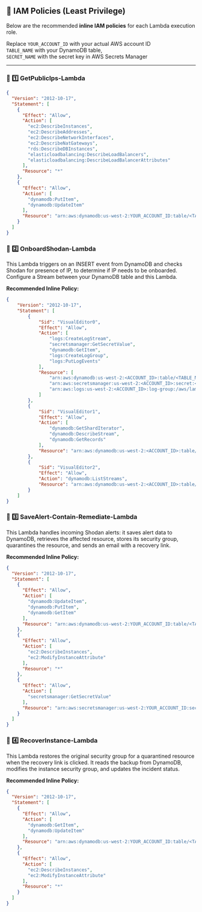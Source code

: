 ## 🔑 IAM Policies (Least Privilege)

Below are the recommended **inline IAM policies** for each Lambda execution role.  

Replace `YOUR_ACCOUNT_ID` with your actual AWS account ID  
`TABLE_NAME` with your DynamoDB table,  
`SECRET_NAME` with the secret key in AWS Secrets Manager

---

### 📌 **1️⃣ GetPublicIps-Lambda**

```json
{
  "Version": "2012-10-17",
  "Statement": [
    {
      "Effect": "Allow",
      "Action": [
        "ec2:DescribeInstances",
        "ec2:DescribeAddresses",
        "ec2:DescribeNetworkInterfaces",
        "ec2:DescribeNatGateways",
        "rds:DescribeDBInstances",
        "elasticloadbalancing:DescribeLoadBalancers",
        "elasticloadbalancing:DescribeLoadBalancerAttributes"
      ],
      "Resource": "*"
    },
    {
      "Effect": "Allow",
      "Action": [
        "dynamodb:PutItem",
        "dynamodb:UpdateItem"
      ],
      "Resource": "arn:aws:dynamodb:us-west-2:YOUR_ACCOUNT_ID:table/<TABLE_NAME>"
    }
  ]
}
```
### 📌 **2️⃣ OnboardShodan-Lambda**

This Lambda triggers on an INSERT event from DynamoDB and checks Shodan for presence of IP, to determine if IP needs to be onboarded. Configure a Stream between your DynamoDB table and this Lambda.

**Recommended Inline Policy:**

```json
{
	"Version": "2012-10-17",
	"Statement": [
		{
			"Sid": "VisualEditor0",
			"Effect": "Allow",
			"Action": [
				"logs:CreateLogStream",
				"secretsmanager:GetSecretValue",
				"dynamodb:GetItem",
				"logs:CreateLogGroup",
				"logs:PutLogEvents"
			],
			"Resource": [
				"arn:aws:dynamodb:us-west-2:<ACCOUNT_ID>:table/<TABLE_NAME>",
				"arn:aws:secretsmanager:us-west-2:<ACCOUNT_ID>:secret:<SECRET_NAME>",
				"arn:aws:logs:us-west-2:<ACCOUNT_ID>:log-group:/aws/lambda/onboard_shodan:*"
			]
		},
		{
			"Sid": "VisualEditor1",
			"Effect": "Allow",
			"Action": [
				"dynamodb:GetShardIterator",
				"dynamodb:DescribeStream",
				"dynamodb:GetRecords"
			],
			"Resource": "arn:aws:dynamodb:us-west-2:<ACCOUNT_ID>:table/<TABLE_NAME>/stream/*"
		},
		{
			"Sid": "VisualEditor2",
			"Effect": "Allow",
			"Action": "dynamodb:ListStreams",
			"Resource": "arn:aws:dynamodb:us-west-2:<ACCOUNT_ID>:table/<TABLE_NAME>/stream/*"
		}
	]
}
```
  
  
### 📌 **3️⃣ SaveAlert-Contain-Remediate-Lambda**

This Lambda handles incoming Shodan alerts: it saves alert data to DynamoDB, retrieves the affected resource, stores its security group, quarantines the resource, and sends an email with a recovery link.

**Recommended Inline Policy:**

```json
{
  "Version": "2012-10-17",
  "Statement": [
    {
      "Effect": "Allow",
      "Action": [
        "dynamodb:UpdateItem",
        "dynamodb:PutItem",
        "dynamodb:GetItem"
      ],
      "Resource": "arn:aws:dynamodb:us-west-2:YOUR_ACCOUNT_ID:table/<TABLE_NAME>"
    },
    {
      "Effect": "Allow",
      "Action": [
        "ec2:DescribeInstances",
        "ec2:ModifyInstanceAttribute"
      ],
      "Resource": "*"
    },
    {
      "Effect": "Allow",
      "Action": [
        "secretsmanager:GetSecretValue"
      ],
      "Resource": "arn:aws:secretsmanager:us-west-2:YOUR_ACCOUNT_ID:secret:<SECRET_NAME>*"
    }
  ]
}
```


  
### 📌 **4️⃣ RecoverInstance-Lambda**

This Lambda restores the original security group for a quarantined resource when the recovery link is clicked. It reads the backup from DynamoDB, modifies the instance security group, and updates the incident status.

**Recommended Inline Policy:**

```json
{
  "Version": "2012-10-17",
  "Statement": [
    {
      "Effect": "Allow",
      "Action": [
        "dynamodb:GetItem",
        "dynamodb:UpdateItem"
      ],
      "Resource": "arn:aws:dynamodb:us-west-2:YOUR_ACCOUNT_ID:table/<TABLE_NAME>"
    },
    {
      "Effect": "Allow",
      "Action": [
        "ec2:DescribeInstances",
        "ec2:ModifyInstanceAttribute"
      ],
      "Resource": "*"
    }
  ]
}
```


